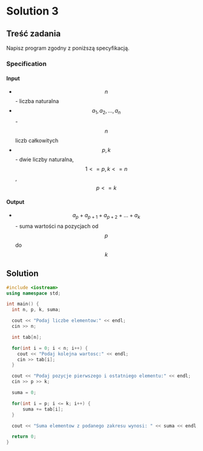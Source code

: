 # Solution 3

## Treść zadania

Napisz program zgodny z poniższą specyfikacją.

### Specification

#### Input

* $$n$$ - liczba naturalna
* $$a_1,a_2,\dots,a_n$$ - $$n$$ liczb całkowitych
* $$p, k$$ - dwie liczby naturalna, $$1<=p,k<=n$$, $$p <= k$$

#### Output

* $$a_p+a_{p+1}+a_{p+2}+...+a_{k}$$ - suma wartości na pozycjach od $$p$$ do $$k$$

## Solution

```cpp
#include <iostream>
using namespace std;

int main() {
  int n, p, k, suma;

  cout << "Podaj liczbe elementow:" << endl;
  cin >> n;

  int tab[n];

  for(int i = 0; i < n; i++) {
    cout << "Podaj kolejna wartosc:" << endl;
    cin >> tab[i];
  }

  cout << "Podaj pozycje pierwszego i ostatniego elementu:" << endl;
  cin >> p >> k;

  suma = 0;

  for(int i = p; i <= k; i++) {
      suma += tab[i];
  }

  cout << "Suma elementow z podanego zakresu wynosi: " << suma << endl;

  return 0;
}
```